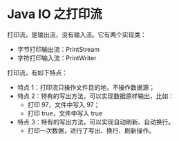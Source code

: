 # Java IO 之打印流

打印流，是输出流，没有输入流。它有两个实现类：

- 字节打印输出流：PrintStream
- 字符打印输入流：PrintWriter

打印流，有如下特点：

- 特点 1：打印流只操作文件目的地，不操作数据源；
- 特点 2：特有的写出方法，可以实现数据原样输出，比如：
  - 打印 97，文件中写入 97；
  - 打印 true，文件中写入 true
- 特点 3：特有的写出方法，可以实现自动刷新、自动换行。
  - 打印一次数据，进行了写出、换行、刷新操作。

